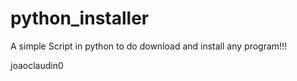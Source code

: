 # python_installer
A simple Script in python to do download and install any program!!!

joaoclaudin0

